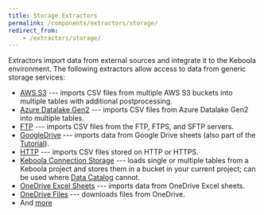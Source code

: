 ```yaml
---
title: Storage Extractors
permalink: /components/extractors/storage/
redirect_from:
    - /extractors/storage/
---
```


Extractors import data from external sources and integrate it to the Keboola environment.
The following extractors allow access to data from generic storage services:

- [AWS S3](/components/extractors/storage/aws-s3) --- imports CSV files from multiple AWS S3 buckets into multiple tables with additional postprocessing.
- [Azure Datalake Gen2](/components/extractors/storage/azure-datalake-gen2) --- imports CSV files from Azure Datalake Gen2 into multiple tables.
- [FTP](/components/extractors/storage/ftp) --- imports CSV files from the FTP, FTPS, and SFTP servers.
- [GoogleDrive](/components/extractors/storage/google-drive/) --- imports data from Google Drive sheets (also part of the [Tutorial](/tutorial/load/googledrive/)).
- [HTTP](/components/extractors/storage/http/) --- imports CSV files stored on HTTP or HTTPS.
- [Keboola Connection Storage](/components/extractors/storage/storage-api/) --- loads single or multiple tables from a Keboola project and stores them in a bucket in your current project; can be used where [Data Catalog](/catalog/) cannot.
- [OneDrive Excel Sheets](/components/extractors/storage/onedrive-excel-sheets/) --- imports data from OneDrive Excel sheets.
- [OneDrive Files](/components/extractors/storage/onedrive-files/) --- downloads files from OneDrive.
- And [more](https://components.keboola.com/components)

